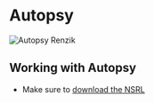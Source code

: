 # Autopsy

![Autopsy Renzik](https://www.prodefence.org/wp-content/uploads/2017/10/autopsy.png)

## Working with Autopsy

- Make sure to [download the NSRL](https://sourceforge.net/projects/autopsy/files/NSRL/)
